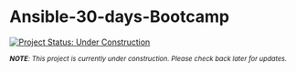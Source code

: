 # Ansible-30-days-Bootcamp


[![Project Status: Under Construction](https://img.shields.io/badge/Project%20Status-Under%20Construction-yellow)](https://github.com/YavorMarkov/Efficient-EKS-Load-Balanced-Deployment/)


<i><sub>**NOTE**: This project is currently under construction. Please check back later for updates.</i></sub>
